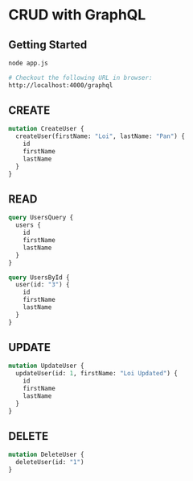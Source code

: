# CRUD with GraphQL


## Getting Started

```sh
node app.js

# Checkout the following URL in browser:
http://localhost:4000/graphql
```

## CREATE

```graphql
mutation CreateUser {
  createUser(firstName: "Loi", lastName: "Pan") {
    id
    firstName
    lastName
  }
}
```

## READ

```graphql
query UsersQuery {
  users {
    id
    firstName
    lastName
  }
}
```

```graphql
query UsersById {
  user(id: "3") {
    id
    firstName
    lastName
  }
}
```

## UPDATE

```graphql
mutation UpdateUser {
  updateUser(id: 1, firstName: "Loi Updated") {
    id
    firstName
    lastName
  }
}
```

## DELETE

```graphql
mutation DeleteUser {
  deleteUser(id: "1")
}
```
